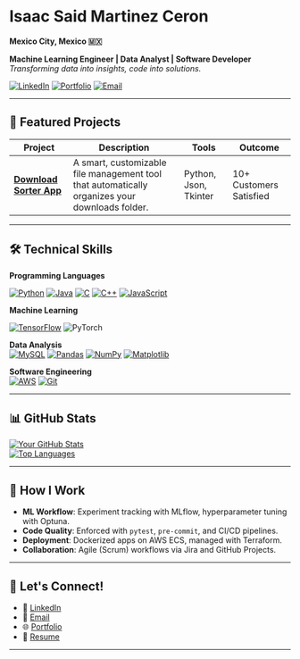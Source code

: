 # Isaac Said Martinez Ceron  
**Mexico City, Mexico 🇲🇽**

**Machine Learning Engineer | Data Analyst | Software Developer**  
*Transforming data into insights, code into solutions.*  

[![LinkedIn](https://custom-icon-badges.demolab.com/badge/LinkedIn-0A66C2?logo=linkedin-white&logoColor=fff)](https://linkedin.com/in/isaac-said-martínez-cerón-945322203/)
[![Portfolio](https://img.shields.io/badge/💼Portfolio-Visit-orange?style=flat)](https://your-portfolio-site.com)
[![Email](https://img.shields.io/badge/Gmail-D14836?logo=gmail&logoColor=white)](mailto:elobowth@gmail.com)

---

## 🚀 Featured Projects

| Project | Description | Tools | Outcome |
|---------|-------------|-------|---------|
| **[Download Sorter App](https://github.com/SulkBash/Download-Sorter-App)** | A smart, customizable file management tool that automatically organizes your downloads folder. | Python, Json, Tkinter | 10+ Customers Satisfied |

---

## 🛠️ Technical Skills

**Programming Languages**

[![Python](https://img.shields.io/badge/Python-3776AB?logo=python&logoColor=fff)](#)
[![Java](https://img.shields.io/badge/Java-%23ED8B00.svg?logo=openjdk&logoColor=white)](#)
[![C](https://img.shields.io/badge/C-00599C?logo=c&logoColor=white)](#)
[![C++](https://img.shields.io/badge/C++-%2300599C.svg?logo=c%2B%2B&logoColor=white)](#)
[![JavaScript](https://img.shields.io/badge/JavaScript-F7DF1E?logo=javascript&logoColor=000)](#)


**Machine Learning**  

[![TensorFlow](https://img.shields.io/badge/TensorFlow-%23FF6F00.svg?style=for-the-badge&logo=TensorFlow&logoColor=white)](https://img.shields.io/badge/TensorFlow-FF6F00.svg?style=for-the-badge&logo=TensorFlow&logoColor=white)
![PyTorch](https://img.shields.io/badge/PyTorch-%23EE4C2C.svg?style=for-the-badge&logo=PyTorch&logoColor=white)

**Data Analysis**  
[![MySQL](https://img.shields.io/badge/MySQL-4479A1?logo=mysql&logoColor=fff)](#)
[![Pandas](https://img.shields.io/badge/Pandas-150458?logo=pandas&logoColor=fff)](#)
[![NumPy](https://img.shields.io/badge/NumPy-4DABCF?logo=numpy&logoColor=fff)](#)
[![Matplotlib](https://custom-icon-badges.demolab.com/badge/Matplotlib-71D291?logo=matplotlib&logoColor=fff)](#)

**Software Engineering**  
[![AWS](https://img.shields.io/badge/AWS-%23FF9900.svg?logo=amazon-web-services&logoColor=white)](#)
[![Git](https://img.shields.io/badge/Git-F05032?logo=git&logoColor=fff)](#)

---

## 📊 GitHub Stats

[![Your GitHub Stats](https://github-readme-stats.vercel.app/api?username=SulkBash&show_icons=true&theme=radical&hide=issues)](https://github.com/SulkBash)  
[![Top Languages](https://github-readme-stats.vercel.app/api/top-langs/?username=SulkBash&layout=compact&theme=radical)](https://github.com/SulkBash)

---

## 🔧 How I Work

- **ML Workflow**: Experiment tracking with MLflow, hyperparameter tuning with Optuna.  
- **Code Quality**: Enforced with `pytest`, `pre-commit`, and CI/CD pipelines.  
- **Deployment**: Dockerized apps on AWS ECS, managed with Terraform.  
- **Collaboration**: Agile (Scrum) workflows via Jira and GitHub Projects.

---

## 🤝 Let's Connect!

- 🔗 [LinkedIn](https://linkedin.com/in/isaac-said-martínez-cerón-945322203/)  
- 📧 [Email](mailto:elobowthl@gmail.com)  
- 🌐 [Portfolio](https://your-portfolio-site.com)  
- 💼 [Resume](https://drive.google.com/your-resume-link)

---

